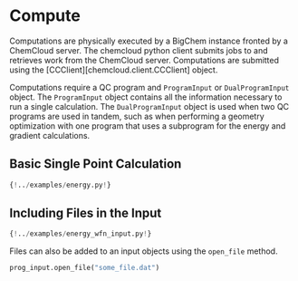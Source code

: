 # Compute

Computations are physically executed by a BigChem instance fronted by a ChemCloud server. The chemcloud python client submits jobs to and retrieves work from the ChemCloud server. Computations are submitted using the [CCClient][chemcloud.client.CCClient] object.

Computations require a QC program and `ProgramInput` or `DualProgramInput` object. The `ProgramInput` object contains all the information necessary to run a single calculation. The `DualProgramInput` object is used when two QC programs are used in tandem, such as when performing a geometry optimization with one program that uses a subprogram for the energy and gradient calculations.

## Basic Single Point Calculation

```python
{!../examples/energy.py!}
```

## Including Files in the Input

```python
{!../examples/energy_wfn_input.py!}
```

Files can also be added to an input objects using the `open_file` method.

```python
prog_input.open_file("some_file.dat")
```
